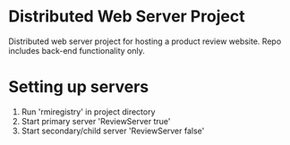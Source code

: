 Distributed Web Server Project
=============================

Distributed web server project for hosting a product review website. Repo includes back-end functionality only.

Setting up servers
==================
1. Run 'rmiregistry' in project directory
2. Start primary server 'ReviewServer <server name> true'
3. Start secondary/child server 'ReviewServer <server name> false'

